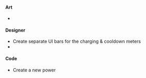 
#### Art
-

#### Designer
- Create separate UI bars for the charging & cooldown meters
- 

#### Code
- Create a new power
